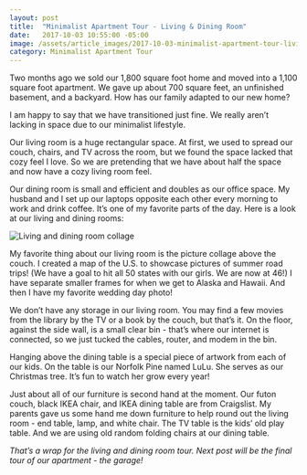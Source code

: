```yaml
---
layout: post
title:  "Minimalist Apartment Tour - Living & Dining Room"
date:   2017-10-03 10:55:00 -05:00
image: /assets/article_images/2017-10-03-minimalist-apartment-tour-living-dining/minimalist-dining.jpg
category: Minimalist Apartment Tour
---
```


Two months ago we sold our 1,800 square foot home and moved into a 1,100 square foot apartment. We gave up about 700 square feet, an unfinished basement, and a backyard. How has our family adapted to our new home?

I am happy to say that we have transitioned just fine. We really aren’t lacking in space due to our minimalist lifestyle.

Our living room is a huge rectangular space. At first, we used to spread our couch, chairs, and TV across the room, but we found the space lacked that cozy feel I love. So we are pretending that we have about half the space and now have a cozy living room feel.

Our dining room is small and efficient and doubles as our office space. My husband and I set up our laptops opposite each other every morning to work and drink coffee. It’s one of my favorite parts of the day.
Here is a look at our living and dining rooms:

![Living and dining room collage]({{site.url}}/assets/article_images/2017-10-03-minimalist-apartment-tour-living-dining/living-dining-collage.png)

My favorite thing about our living room is the picture collage above the couch. I created a map of the U.S. to showcase pictures of summer road trips! (We have a goal to hit all 50 states with our girls. We are now at 46!) I have separate smaller frames for when we get to Alaska and Hawaii. And then I have my favorite wedding day photo!

We don’t have any storage in our living room. You may find a few movies from the library by the TV or a book by the couch, but that’s it. On the floor, against the side wall, is a small clear bin - that’s where our internet is connected, so we just tucked the cables, router, and modem in the bin.

Hanging above the dining table is a special piece of artwork from each of our kids. On the table is our Norfolk Pine named LuLu. She serves as our Christmas tree. It’s fun to watch her grow every year!

Just about all of our furniture is second hand at the moment. Our futon couch, black IKEA chair, and IKEA dining table are from Craigslist. My parents gave us some hand me down furniture to help round out the living room - end table, lamp, and white chair. The TV table is the kids’ old play table. And we are using old random folding chairs at our dining table.

_That’s a wrap for the living and dining room tour. Next post will be the final tour of our apartment - the garage!_
